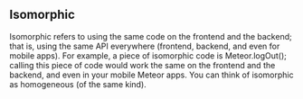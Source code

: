 ## Isomorphic

Isomorphic refers to using the same code on the frontend and the backend; that is, using the same API everywhere (frontend, backend, and even for mobile apps). For example, a piece of isomorphic code is Meteor.logOut(); calling this piece of code would work the same on the frontend and the backend, and even in your mobile Meteor apps. You can think of isomorphic as homogeneous (of the same kind).

